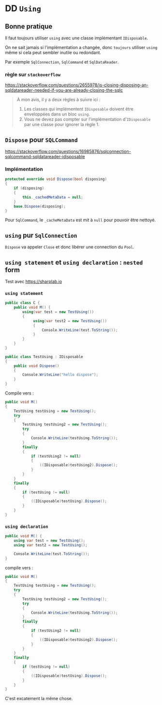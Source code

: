 # DD `Using`

## Bonne pratique

Il faut toujours utiliser `using` avec une classe implémentant `IDisposable`.

On ne sait jamais si l'implémentation a changée, donc `toujours` utiliser `using` même si cela peut sembler inutile ou redondant.

Par exemple `SqlConnection`, `SqlCommand` et `SqlDataReader`.



### règle sur `stackoverflow`

https://stackoverflow.com/questions/2655978/is-closing-disposing-an-sqldatareader-needed-if-you-are-already-closing-the-sqlc

> À mon avis, il y a deux règles à suivre ici :
>
> 1. Les classes qui implémentent `IDisposable` doivent être enveloppées dans un bloc `using`.
> 2. Vous ne devez pas compter sur l'implémentation d'`IDisposable` par une classe pour ignorer la règle 1.





## `Dispose` pour `SQLCommand`

https://stackoverflow.com/questions/16985876/sqlconnection-sqlcommand-sqldatareader-idisposable

### Implémentation

```cs
protected override void Dispose(bool disposing)
{
    if (disposing)
    {
        this._cachedMetaData = null;
    }
    base.Dispose(disposing);
}
```

Pour `SqlCommand`, le `_cacheMetaData` est mit à `null` pour pouvoir être nettoyé.



## `using` pur `SqlConnection`

`Dispose` va appeler `Close` et donc libérer une connection du `Pool`.



## `using statement` et `using declaration` : `nested` form

Test avec https://sharplab.io

### `using statement`

```cs
public class C {
    public void M() {
        using(var test = new TestUsing())
        {
             using(var test2 = new TestUsing())
             {
                 Console.WriteLine(test.ToString());
             }
        }
    }
}

public class TestUsing : IDisposable
{
    public void Dispose()
    {
        Console.WriteLine("hello dispose");
    }
}
```

Compile vers :

```cs
public void M()
{
    TestUsing testUsing = new TestUsing();
    try
    {
        TestUsing testUsing2 = new TestUsing();
        try
        {
            Console.WriteLine(testUsing.ToString());
        }
        finally
        {
            if (testUsing2 != null)
            {
                ((IDisposable)testUsing2).Dispose();
            }
        }
    }
    finally
    {
        if (testUsing != null)
        {
            ((IDisposable)testUsing).Dispose();
        }
    }
}
```



### `using declaration`

```cs
public void M() {
    using var test = new TestUsing();
    using var test2 = new TestUsing();

    Console.WriteLine(test.ToString());
}
```

compile vers :

```cs
public void M()
{
    TestUsing testUsing = new TestUsing();
    try
    {
        TestUsing testUsing2 = new TestUsing();
        try
        {
            Console.WriteLine(testUsing.ToString());
        }
        finally
        {
            if (testUsing2 != null)
            {
                ((IDisposable)testUsing2).Dispose();
            }
        }
    }
    finally
    {
        if (testUsing != null)
        {
            ((IDisposable)testUsing).Dispose();
        }
    }
}
```

C'est excatement la même chose.